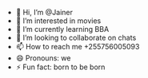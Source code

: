 - 👋 Hi, I’m @Jainer
- 👀 I’m interested in movies
- 🌱 I’m currently learning BBA
- 💞️ I’m looking to collaborate on chats
- 📫 How to reach me +255756005093
- 😄 Pronouns: we
- ⚡ Fun fact: born to be born

<!---
Jainer59/Jainer59 is a ✨ special ✨ repository because its `README.md` (this file) appears on your GitHub profile.
You can click the Preview link to take a look at your changes.
--->
